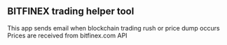 ## BITFINEX trading helper tool
This app sends email when blockchain trading rush or price dump occurs
Prices are received from bitfinex.com API
